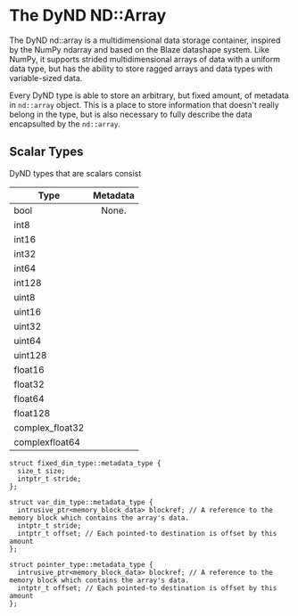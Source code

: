 The DyND ND::Array
==================

The DyND nd::array is a multidimensional data storage container, inspired
by the NumPy ndarray and based on the Blaze datashape system. Like NumPy,
it supports strided multidimensional arrays of data with a uniform
data type, but has the ability to store ragged arrays and data types
with variable-sized data.


Every DyND type is able to store an arbitrary, but fixed amount, of metadata in `nd::array` object.
This is a place to store information that doesn't really belong in the type, but is also necessary
to fully describe the data encapsulted by the `nd::array`.

Scalar Types
------------

DyND types that are scalars consist

| Type          | Metadata                                    |
| ------------- |:-------------------------------------------:|
| bool          | None.                                       |
| int8          |                                             |
| int16         |                                             |    
| int32         |                                             |
| int64         |                                             |
| int128        |                                             |
| uint8         |                                             |
| uint16        |                                             |    
| uint32        |                                             |
| uint64        |                                             |
| uint128       |                                             |
| float16       |                                             |    
| float32       |                                             |
| float64       |                                             |
| float128      |                                             |
| complex_float32       |                                             |
| complexfloat64       |                                             |


```
struct fixed_dim_type::metadata_type {
  size_t size;
  intptr_t stride;
};

struct var_dim_type::metadata_type {
  intrusive_ptr<memory_block_data> blockref; // A reference to the memory block which contains the array's data.
  intptr_t stride;
  intptr_t offset; // Each pointed-to destination is offset by this amount
};

struct pointer_type::metadata_type {
  intrusive_ptr<memory_block_data> blockref; // A reference to the memory block which contains the array's data.
  intptr_t offset; // Each pointed-to destination is offset by this amount
};
````
